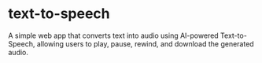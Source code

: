 # text-to-speech
A simple web app that converts text into audio using AI-powered Text-to-Speech, allowing users to play, pause, rewind, and download the generated audio.
